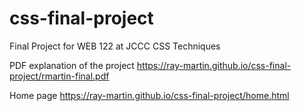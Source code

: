 # css-final-project
Final Project for WEB 122 at JCCC CSS Techniques

PDF explanation of the project https://ray-martin.github.io/css-final-project/rmartin-final.pdf

Home page https://ray-martin.github.io/css-final-project/home.html
